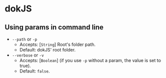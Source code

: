 # dokJS

## Using params in command line
* `--path` or `-p`
  * Accepts: [`String`] Root's folder path.
  * Default: dokJS' root folder.
* `--verbose` or `-v`
  * Accepts: [`Boolean`] (if you use `-p` without a param, the value is set to true).
  * Default: `false`.
